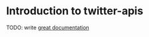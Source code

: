 # Introduction to twitter-apis

TODO: write [great documentation](http://jacobian.org/writing/what-to-write/)
